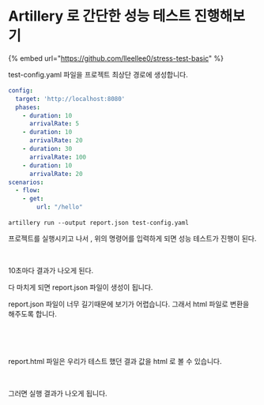 # Artillery 로 간단한 성능 테스트 진행해보기



{% embed url="https://github.com/lleellee0/stress-test-basic" %}



test-config.yaml 파일을 프로젝트 최상단 경로에 생성합니다.

```yaml
config:
  target: 'http://localhost:8080'
  phases:
    - duration: 10
      arrivalRate: 5
    - duration: 10
      arrivalRate: 20
    - duration: 30
      arrivalRate: 100
    - duration: 10
      arrivalRate: 20
scenarios:
  - flow:
    - get:
        url: "/hello"
```



`artillery run --output report.json test-config.yaml`

프로젝트를 실행시키고 나서 ,  위의 명령어를 입력하게 되면 성능 테스트가 진행이 된다.

<figure><img src="../../../.gitbook/assets/스크린샷 2024-03-01 오전 10.33.51.png" alt=""><figcaption></figcaption></figure>

10초마다 결과가 나오게 된다.

다 마치게 되면 report.json 파일이 생성이 됩니다.

&#x20;report.json 파일이 너무 길기때문에 보기가 어렵습니다. 그래서 html 파일로 변환을 해주도록 합니다.

<figure><img src="../../../.gitbook/assets/스크린샷 2024-03-01 오전 10.36.15.png" alt=""><figcaption></figcaption></figure>



<figure><img src="../../../.gitbook/assets/스크린샷 2024-03-01 오전 10.36.42.png" alt=""><figcaption></figcaption></figure>



report.html 파일은 우리가 테스트 했던 결과 값을 html 로 볼 수 있습니다.



<figure><img src="../../../.gitbook/assets/스크린샷 2024-03-01 오전 10.37.46.png" alt=""><figcaption></figcaption></figure>

그러면 실행 결과가 나오게 됩니다.



